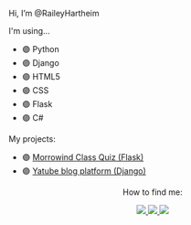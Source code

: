 Hi, I’m @RaileyHartheim


I'm using...
- 🟣 Python
- 🟣 Django
- 🟣 HTML5
- 🟣 CSS
- 🟣 Flask
- 🟣 C#


My projects:
- 🟣 [Morrowind Class Quiz (Flask)](https://mwclassquiz.pythonanywhere.com)
- 🟣 [Yatube blog platform (Django)](https://yetanotherblogplatform.pythonanywhere.com)


<p align="center">How to find me: </p>

<p align="center">
  <a href= "https://www.linkedin.com/in/yuliakazhaeva/">
    <img src="https://img.icons8.com/nolan/64/linkedin.png"/>
  </a>
  <a href= "https://t.me/hartheim">
    <img src="https://img.icons8.com/nolan/64/telegram-app.png"/>
  </a>
  <a href= "mailto:kazhaeva.yu@gmail.com">
    <img src="https://img.icons8.com/nolan/64/gmail-new.png"/>
  </a>
</p>

<!---
RaileyHartheim/RaileyHartheim is a ✨ special ✨ repository because its `README.md` (this file) appears on your GitHub profile.
You can click the Preview link to take a look at your changes.
--->
